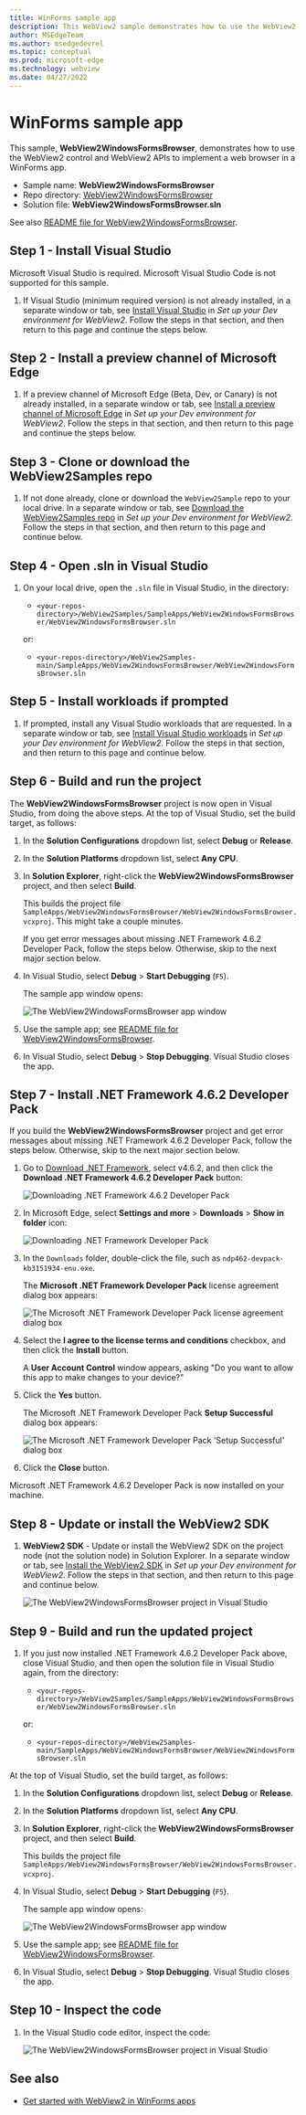 ```yaml
---
title: WinForms sample app
description: This WebView2 sample demonstrates how to use the WebView2 control and WebView2 APIs to implement a web browser in a WinForms app.
author: MSEdgeTeam
ms.author: msedgedevrel
ms.topic: conceptual
ms.prod: microsoft-edge
ms.technology: webview
ms.date: 04/27/2022
---
```

# WinForms sample app

<!-- todo: paste/merge into here from corresp Readme https://github.com/MicrosoftEdge/WebView2Samples/pull/140/files -->

This sample, **WebView2WindowsFormsBrowser**, demonstrates how to use the WebView2 control and WebView2 APIs to implement a web browser in a WinForms app.

*  Sample name: **WebView2WindowsFormsBrowser**
*  Repo directory: [WebView2WindowsFormsBrowser](https://github.com/MicrosoftEdge/WebView2Samples/tree/main/SampleApps/WebView2WindowsFormsBrowser)
*  Solution file: **WebView2WindowsFormsBrowser.sln**

See also [README file for WebView2WindowsFormsBrowser](https://github.com/MicrosoftEdge/WebView2Samples/tree/main/SampleApps/WebView2WindowsFormsBrowser#readme).


<!-- ====================================================================== -->
## Step 1 - Install Visual Studio

Microsoft Visual Studio is required.  Microsoft Visual Studio Code is not supported for this sample.

1. If Visual Studio (minimum required version) is not already installed, in a separate window or tab, see [Install Visual Studio](../how-to/machine-setup.md#install-visual-studio) in _Set up your Dev environment for WebView2_.  Follow the steps in that section, and then return to this page and continue the steps below.


<!-- ====================================================================== -->
## Step 2 - Install a preview channel of Microsoft Edge

1. If a preview channel of Microsoft Edge (Beta, Dev, or Canary) is not already installed, in a separate window or tab, see [Install a preview channel of Microsoft Edge](../how-to/machine-setup.md#install-a-preview-channel-of-microsoft-edge) in _Set up your Dev environment for WebView2_.  Follow the steps in that section, and then return to this page and continue the steps below.


<!-- ====================================================================== -->
## Step 3 - Clone or download the WebView2Samples repo

1. If not done already, clone or download the `WebView2Sample` repo to your local drive.  In a separate window or tab, see [Download the WebView2Samples repo](../how-to/machine-setup.md#download-the-webview2samples-repo) in _Set up your Dev environment for WebView2_.  Follow the steps in that section, and then return to this page and continue below.


<!-- ====================================================================== -->
## Step 4 - Open .sln in Visual Studio

1. On your local drive, open the `.sln` file in Visual Studio, in the directory:

   *  `<your-repos-directory>/WebView2Samples/SampleApps/WebView2WindowsFormsBrowser/WebView2WindowsFormsBrowser.sln`

   or:

   *  `<your-repos-directory>/WebView2Samples-main/SampleApps/WebView2WindowsFormsBrowser/WebView2WindowsFormsBrowser.sln`

<!-- ====================================================================== -->
## Step 5 - Install workloads if prompted

1. If prompted, install any Visual Studio workloads that are requested.  In a separate window or tab, see [Install Visual Studio workloads](../how-to/machine-setup.md#install-visual-studio-workloads) in _Set up your Dev environment for WebView2_.  Follow the steps in that section, and then return to this page and continue below.


<!-- ====================================================================== -->
## Step 6 - Build and run the project

The **WebView2WindowsFormsBrowser** project is now open in Visual Studio, from doing the above steps.  At the top of Visual Studio, set the build target, as follows:

1. In the **Solution Configurations** dropdown list, select **Debug** or **Release**.

1. In the **Solution Platforms** dropdown list, select **Any CPU**.

1. In **Solution Explorer**, right-click the **WebView2WindowsFormsBrowser** project, and then select **Build**.

   This builds the project file `SampleApps/WebView2WindowsFormsBrowser/WebView2WindowsFormsBrowser.vcxproj`.  This might take a couple minutes.

   If you get error messages about missing .NET Framework 4.6.2 Developer Pack, follow the steps below.  Otherwise, skip to the next major section below.

1. In Visual Studio, select **Debug** > **Start Debugging** (`F5`).

   The sample app window opens:

   ![The WebView2WindowsFormsBrowser app window](media/webview2windowsformsbrowser-app-window.png)

1. Use the sample app; see [README file for WebView2WindowsFormsBrowser](https://github.com/MicrosoftEdge/WebView2Samples/tree/main/SampleApps/WebView2WindowsFormsBrowser#readme).

1. In Visual Studio, select **Debug** > **Stop Debugging**.  Visual Studio closes the app.


<!-- ====================================================================== -->
## Step 7 - Install .NET Framework 4.6.2 Developer Pack

If you build the **WebView2WindowsFormsBrowser** project and get error messages about missing .NET Framework 4.6.2 Developer Pack, follow the steps below.  Otherwise, skip to the next major section below.

1. Go to [Download .NET Framework](https://dotnet.microsoft.com/download/dotnet-framework/), select v4.6.2, and then click the **Download .NET Framework 4.6.2 Developer Pack** button:

   ![Downloading .NET Framework 4.6.2 Developer Pack](media/webview2windowsformsbrowser-dl-net-fwk.png)

1. In Microsoft Edge, select **Settings and more** > **Downloads** > **Show in folder** icon:

   ![Downloading .NET Framework Developer Pack](media/webview2windowsformsbrowser-thx-dl-net-fwk.png)

1. In the `Downloads` folder, double-click the file, such as `ndp462-devpack-kb3151934-enu.exe`.

   The **Microsoft .NET Framework Developer Pack** license agreement dialog box appears:

   ![The Microsoft .NET Framework Developer Pack license agreement dialog box](media/webview2windowsformsbrowser-net-fwk-license-462.png)
   <!-- ![The Microsoft .NET Framework Developer Pack license agreement dialog box](media/webview2windowsformsbrowser-net-fwk-license.png) 4.8, keep as-in, in case needed -->

1. Select the **I agree to the license terms and conditions** checkbox, and then click the **Install** button.

   A **User Account Control** window appears, asking "Do you want to allow this app to make changes to your device?"

1. Click the **Yes** button.

   The Microsoft .NET Framework Developer Pack **Setup Successful** dialog box appears:

   ![The Microsoft .NET Framework Developer Pack 'Setup Successful' dialog box](media/webview2windowsformsbrowser-net-dev-pak-success-462.png)
   <!-- ![The Microsoft .NET Framework Developer Pack 'Setup Successful' dialog box](media/webview2windowsformsbrowser-net-dev-pak-success.png) 4.8, keep as-in, in case needed -->

1. Click the **Close** button.

Microsoft .NET Framework 4.6.2 Developer Pack is now installed on your machine.


<!-- ====================================================================== -->
## Step 8 - Update or install the WebView2 SDK

<!-- a checkin comment at repo says "Update projects to use latest WebView2 SDK 1.0.781-prerelease (#74)" -->

1. **WebView2 SDK** - Update or install the WebView2 SDK on the project node (not the solution node) in Solution Explorer.  In a separate window or tab, see [Install the WebView2 SDK](../how-to/machine-setup.md#install-the-webview2-sdk) in _Set up your Dev environment for WebView2_.  Follow the steps in that section, and then return to this page and continue below.

   <!-- this same png is used multiple times in this file -->
   ![The WebView2WindowsFormsBrowser project in Visual Studio](media/webview2windowsformsbrowser-in-visual-studio.png)


<!-- ====================================================================== -->
## Step 9 - Build and run the updated project

1. If you just now installed .NET Framework 4.6.2 Developer Pack above, close Visual Studio, and then open the solution file in Visual Studio again, from the directory:

   *  `<your-repos-directory>/WebView2Samples/SampleApps/WebView2WindowsFormsBrowser/WebView2WindowsFormsBrowser.sln`

   or:

   *  `<your-repos-directory>/WebView2Samples-main/SampleApps/WebView2WindowsFormsBrowser/WebView2WindowsFormsBrowser.sln`

At the top of Visual Studio, set the build target, as follows:

1. In the **Solution Configurations** dropdown list, select **Debug** or **Release**.

1. In the **Solution Platforms** dropdown list, select **Any CPU**.

1. In **Solution Explorer**, right-click the **WebView2WindowsFormsBrowser** project, and then select **Build**.

   This builds the project file `SampleApps/WebView2WindowsFormsBrowser/WebView2WindowsFormsBrowser.vcxproj`.

1. In Visual Studio, select **Debug** > **Start Debugging** (`F5`).

   The sample app window opens:

   ![The WebView2WindowsFormsBrowser app window](media/webview2windowsformsbrowser-app-window.png)

1. Use the sample app; see [README file for WebView2WindowsFormsBrowser](https://github.com/MicrosoftEdge/WebView2Samples/tree/main/SampleApps/WebView2WindowsFormsBrowser#readme).

1. In Visual Studio, select **Debug** > **Stop Debugging**.  Visual Studio closes the app.


<!-- ====================================================================== -->
## Step 10 - Inspect the code

1. In the Visual Studio code editor, inspect the code:

   <!-- this same png is used multiple times in this file -->
   ![The WebView2WindowsFormsBrowser project in Visual Studio](media/webview2windowsformsbrowser-in-visual-studio.png)


<!-- ====================================================================== -->
## See also

* [Get started with WebView2 in WinForms apps](../get-started/winforms.md)
